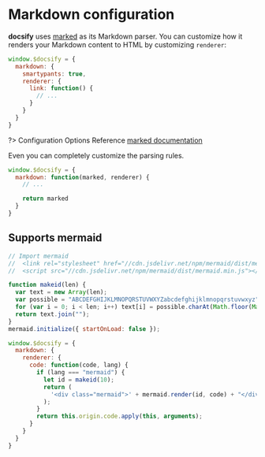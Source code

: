 # Markdown configuration

**docsify** uses [marked](https://github.com/markedjs/marked) as its Markdown parser. You can customize how it renders your Markdown content to HTML by customizing `renderer`:

```js
window.$docsify = {
  markdown: {
    smartypants: true,
    renderer: {
      link: function() {
        // ...
      }
    }
  }
}
```

?> Configuration Options Reference [marked documentation](https://marked.js.org/#/USING_ADVANCED.md)

Even you can completely customize the parsing rules.

```js
window.$docsify = {
  markdown: function(marked, renderer) {
    // ...

    return marked
  }
}
```

## Supports mermaid

```js
// Import mermaid
//  <link rel="stylesheet" href="//cdn.jsdelivr.net/npm/mermaid/dist/mermaid.min.css">
//  <script src="//cdn.jsdelivr.net/npm/mermaid/dist/mermaid.min.js"></script>

function makeid(len) {
  var text = new Array(len);
  var possible = "ABCDEFGHIJKLMNOPQRSTUVWXYZabcdefghijklmnopqrstuvwxyz";
  for (var i = 0; i < len; i++) text[i] = possible.charAt(Math.floor(Math.random() * possible.length));
  return text.join("");
}
mermaid.initialize({ startOnLoad: false });

window.$docsify = {
  markdown: {
    renderer: {
      code: function(code, lang) {
        if (lang === "mermaid") {
          let id = makeid(10);
          return (
            '<div class="mermaid">' + mermaid.render(id, code) + "</div>"
          );
        }
        return this.origin.code.apply(this, arguments);
      }
    }
  }
}
```
